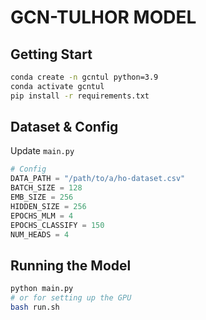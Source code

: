 # GCN-TULHOR MODEL

## Getting Start
```bash
conda create -n gcntul python=3.9
conda activate gcntul
pip install -r requirements.txt
```

## Dataset & Config
Update `main.py`

```python
# Config
DATA_PATH = "/path/to/a/ho-dataset.csv"
BATCH_SIZE = 128
EMB_SIZE = 256
HIDDEN_SIZE = 256
EPOCHS_MLM = 4
EPOCHS_CLASSIFY = 150
NUM_HEADS = 4
```

## Running the Model

```bash
python main.py 
# or for setting up the GPU
bash run.sh
```
